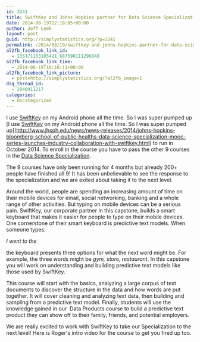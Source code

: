 ```yaml
---
id: 3241
title: SwiftKey and Johns Hopkins partner for Data Science Specialization Capstone
date: 2014-08-19T12:18:05+00:00
author: Jeff Leek
layout: post
guid: http://simplystatistics.org/?p=3241
permalink: /2014/08/19/swiftkey-and-johns-hopkins-partner-for-data-science-specialization-capstone/
al2fb_facebook_link_id:
  - 136171103105421_687598111296048
al2fb_facebook_link_time:
  - 2014-08-19T16:18:11+00:00
al2fb_facebook_link_picture:
  - post=http://simplystatistics.org/?al2fb_image=1
dsq_thread_id:
  - 2940911217
categories:
  - Uncategorized
---
```

I use [SwiftKey](http://swiftkey.com/en/) on my Android phone all the time. So I was super pumped up [I use [SwiftKey](http://swiftkey.com/en/) on my Android phone all the time. So I was super pumped up](http://www.jhsph.edu/news/news-releases/2014/johns-hopkins-bloomberg-school-of-public-healths-data-science-specialization-mooc-series-launches-industry-collaboration-with-swiftkey.html) to run in October 2014. To enroll in the course you have to pass the other 9 courses in the [Data Science Specialization](https://www.coursera.org/specialization/jhudatascience/1).

The 9 courses have only been running for 4 months but already 200+ people have finished all 9! It has been unbelievable to see the response to the specialization and we are exited about taking it to the next level.

Around the world, people are spending an increasing amount of time on their mobile devices for email, social networking, banking and a whole range of other activities. But typing on mobile devices can be a serious pain. SwiftKey, our corporate partner in this capstone, builds a smart keyboard that makes it easier for people to type on their mobile devices. One cornerstone of their smart keyboard is predictive text models. When someone types:

_I went to the_

the keyboard presents three options for what the next word might be. For example, the three words might be _gym, store, restaurant_. In this capstone you will work on understanding and building predictive text models like those used by SwiftKey.

This course will start with the basics, analyzing a large corpus of text documents to discover the structure in the data and how words are put together. It will cover cleaning and analyzing text data, then building and sampling from a predictive text model. Finally, students will use the knowledge gained in our  Data Products course to build a predictive text product they can show off to their family, friends, and potential employers.

We are really excited to work with SwiftKey to take our Specialization to the next level! Here is Roger's intro video for the course to get you fired up too.